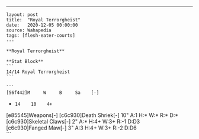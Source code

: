 ---
    layout: post
    title:  "Royal Terrorgheist"
    date:   2020-12-05 00:00:00
    source: Wahapedia
    tags: [flesh-eater-courts]
    ---
    
    **Royal Terrorgheist**
    
    **Stat Block**
    ```
    14/14 Royal Terrorgheist
    ```
    
    ```
    [56f442]M     W     B     Sa    [-]
*     14    10    4+    
[e85545]Weapons[-]
[c6c930]Death Shriek[-]
10"    A:1    H:*    W:*    R:*    D:*   
[c6c930]Skeletal Claws[-]
2"     A:*    H:4+   W:3+   R:-1   D:D3  
[c6c930]Fanged Maw[-]
3"     A:3    H:4+   W:3+   R:-2   D:D6  
    ```
    
    
    